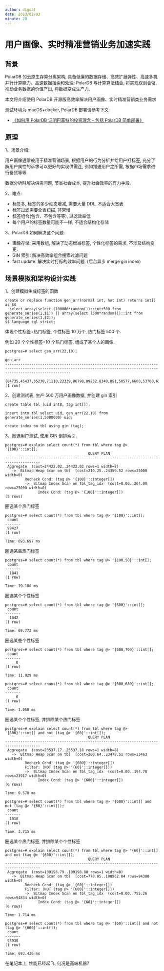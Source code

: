 ```yaml
---
author: digoal
date: 2023/02/03
minute: 20
---
```


# 用户画像、实时精准营销业务加速实践

<ArticleInfo :frontmatter=$frontmatter></ArticleInfo>

## 背景

PolarDB 的云原生存算分离架构, 具备低廉的数据存储、高效扩展弹性、高速多机并行计算能力、高速数据搜索和处理; PolarDB 与计算算法结合, 将实现双剑合璧, 推动业务数据的价值产出, 将数据变成生产力.

本文将介绍使用 PolarDB 开源版高效率解决用户画像、实时精准营销类业务需求

测试环境为 macOS+docker, PolarDB 部署请参考下文:

- [《如何用 PolarDB 证明巴菲特的投资理念 - 包括 PolarDB 简单部署》](https://github.com/digoal/blog/blob/master/202209/20220908_02.md)

## 原理

1、场景介绍:

用户画像通常被用于精准营销场景, 根据用户的行为分析并给用户打标签, 充分了解用户属性的诉求可以更好的实现供需连, 例如推送用户之所需, 根据市场需求进行备货等等.

数据分析时解决供需问题, 节省社会成本, 提升社会效率的有力手段.

2、难点:

- 标签多, 标签的多少动态增减, 需要大量 DDL, 不适合大宽表
- 标签过滤需要全表扫描, 非常慢
- 标签组合(包含、不包含等等), 过滤效率低
- 每个用户的标签数量可能不一样, 不适合结构化存储

3、PolarDB 如何解决这个问题:

- 画像存储: 采用数组, 解决了动态增减标签, 个性化标签的需求, 不涉及结构变更.
- GIN 索引: 解决高效率组合搜索过滤问题
- fast update: 解决实时打标的效率问题. (后台异步 merge gin index)

## 场景模拟和架构设计实践

1、创建模拟生成标签的函数

```
create or replace function gen_arr(normal int, hot int) returns int[] as $$
  select array(select (100000*random())::int+500 from generate_series(1,$1)) || array(select (500*random())::int from generate_series(1,$2));
$$ language sql strict;
```

体现个性标签+热门标签, 个性标签 10 万个, 热门标签 500 个.

例如 20 个个性标签+10 个热门标签, 组成了某个人的画像.

```
postgres=# select gen_arr(22,10);
                                                                                 gen_arr
--------------------------------------------------------------------------------------------------------------------------------------------------------------------------
 {84735,45437,35238,71110,22339,86790,89232,8340,851,50577,6600,53760,63854,95377,28505,12781,34180,56262,10835,53417,42865,67843,235,401,265,372,304,132,309,140,38,254}
(1 row)
```

2、创建测试表, 生产 500 万用户画像数据, 并创建 gin 索引

```
create table tbl (uid int8, tag int[]);

insert into tbl select uid, gen_arr(22,10) from generate_series(1,5000000) uid;

create index on tbl using gin (tag);
```

3、圈选用户测试, 使用 GIN 倒排索引.

```
postgres=# explain select count(*) from tbl where tag @> '{100}'::int[];
                                      QUERY PLAN
--------------------------------------------------------------------------------------
 Aggregate  (cost=24422.02..24422.03 rows=1 width=8)
   ->  Bitmap Heap Scan on tbl  (cost=210.25..24359.52 rows=25000 width=0)
         Recheck Cond: (tag @> '{100}'::integer[])
         ->  Bitmap Index Scan on tbl_tag_idx  (cost=0.00..204.00 rows=25000 width=0)
               Index Cond: (tag @> '{100}'::integer[])
(5 rows)
```

圈选某个热门标签

```
postgres=# select count(*) from tbl where tag @> '{100}'::int[];
 count
-------
 99427
(1 row)

Time: 693.697 ms
```

圈选某些热门标签

```
postgres=# select count(*) from tbl where tag @> '{100,50}'::int[];
 count
-------
  1841
(1 row)

Time: 19.100 ms
```

圈选某个个性标签

```
postgres=# select count(*) from tbl where tag @> '{600}'::int[];
 count
-------
  1042
(1 row)

Time: 69.772 ms
```

圈选某些个性标签

```
postgres=# select count(*) from tbl where tag @> '{600,700}'::int[];
 count
-------
     0
(1 row)

Time: 11.029 ms

postgres=# select count(*) from tbl where tag @> '{600,680}'::int[];
 count
-------
     0
(1 row)

Time: 1.050 ms
```

圈选某个个性标签, 并排除某个热门标签

```
postgres=# explain select count(*) from tbl where tag @> '{600}'::int[] and not (tag @> '{60}'::int[]);
                                      QUERY PLAN
--------------------------------------------------------------------------------------
 Aggregate  (cost=23537.17..23537.18 rows=1 width=8)
   ->  Bitmap Heap Scan on tbl  (cost=200.64..23478.51 rows=23463 width=0)
         Recheck Cond: (tag @> '{600}'::integer[])
         Filter: (NOT (tag @> '{60}'::integer[]))
         ->  Bitmap Index Scan on tbl_tag_idx  (cost=0.00..194.78 rows=23917 width=0)
               Index Cond: (tag @> '{600}'::integer[])
(6 rows)

Time: 0.570 ms

postgres=# select count(*) from tbl where tag @> '{600}'::int[] and not (tag @> '{60}'::int[]);
 count
-------
  1018
(1 row)

Time: 3.715 ms
```

圈选某个热门标签, 并排除某个个性标签

```
postgres=# explain select count(*) from tbl where tag @> '{60}'::int[] and not (tag @> '{600}'::int[]);
                                      QUERY PLAN
--------------------------------------------------------------------------------------
 Aggregate  (cost=109198.79..109198.80 rows=1 width=8)
   ->  Bitmap Heap Scan on tbl  (cost=778.85..108962.84 rows=94380 width=0)
         Recheck Cond: (tag @> '{60}'::integer[])
         Filter: (NOT (tag @> '{600}'::integer[]))
         ->  Bitmap Index Scan on tbl_tag_idx  (cost=0.00..755.26 rows=94834 width=0)
               Index Cond: (tag @> '{60}'::integer[])
(6 rows)

Time: 1.714 ms

postgres=# select count(*) from tbl where tag @> '{60}'::int[] and not (tag @> '{600}'::int[]);
 count
-------
 98930
(1 row)

Time: 693.436 ms
```

在笔记本上, 性能已经起飞, 何况是高端机器?
